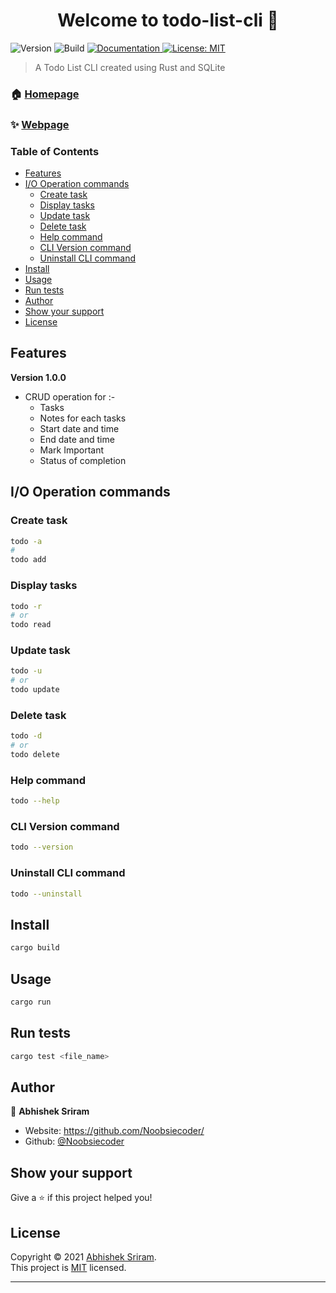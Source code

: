<h1 align="center">Welcome to todo-list-cli 👋</h1>
<p>
  <img alt="Version" src="https://img.shields.io/badge/version-0.1.1-blue.svg?cacheSeconds=2592000" />
  <img alt="Build" src="https://img.shields.io/badge/build-unstable-red.svg?cacheSeconds=2592000" />
  <a href="https://github.com/Noobsiecoder/todo-list-cli#readme" target="_blank">
    <img alt="Documentation" src="https://img.shields.io/badge/documentation-yes-brightgreen.svg" />
  </a>
  <a href="https://opensource.org/licenses/MIT" target="_blank">
    <img alt="License: MIT" src="https://img.shields.io/badge/License-MIT-yellow.svg" />
  </a>
</p>

> A Todo List CLI created using Rust and SQLite

### 🏠 [Homepage](https://github.com/Noobsiecoder/todo-list-cli)

### ✨ [Webpage](https://github.com/Noobsiecoder/todo-list-cli)

### Table of Contents

- [Features](#features)
- [I/O Operation commands](#io-operation-commands)
  - [Create task](#create-task)
  - [Display tasks](#display-tasks)
  - [Update task](#update-task)
  - [Delete task](#delete-task)
  - [Help command](#help-command)
  - [CLI Version command](#cli-version-command)
  - [Uninstall CLI command](#uninstall-cli-command)
- [Install](#install)
- [Usage](#usage)
- [Run tests](#run-tests)
- [Author](#author)
- [Show your support](#show-your-support)
- [License](#license)

## Features

**Version 1.0.0**

- CRUD operation for :-
  - Tasks
  - Notes for each tasks
  - Start date and time
  - End date and time
  - Mark Important
  - Status of completion

## I/O Operation commands

### Create task

```bash
todo -a
#
todo add
```

### Display tasks

```bash
todo -r
# or
todo read
```

### Update task

```bash
todo -u
# or
todo update
```

### Delete task

```bash
todo -d
# or
todo delete
```

### Help command

```bash
todo --help
```

### CLI Version command

```bash
todo --version
```

### Uninstall CLI command

```bash
todo --uninstall
```

## Install

```sh
cargo build
```

## Usage

```sh
cargo run
```

## Run tests

```sh
cargo test <file_name>
```

## Author

👤 **Abhishek Sriram**

- Website: https://github.com/Noobsiecoder/
- Github: [@Noobsiecoder](https://github.com/Noobsiecoder)

## Show your support

Give a ⭐️ if this project helped you!

## License

Copyright © 2021 [Abhishek Sriram](https://github.com/Noobsiecoder).<br />
This project is [MIT](https://opensource.org/licenses/MIT) licensed.

---
